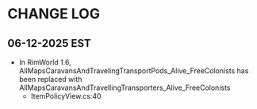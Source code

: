 # CHANGE LOG

## 06-12-2025 EST

- In RimWorld 1.6, AllMapsCaravansAndTravelingTransportPods_Alive_FreeColonists has been replaced with AllMapsCaravansAndTravellingTransporters_Alive_FreeColonists
  - ItemPolicyView.cs:40
